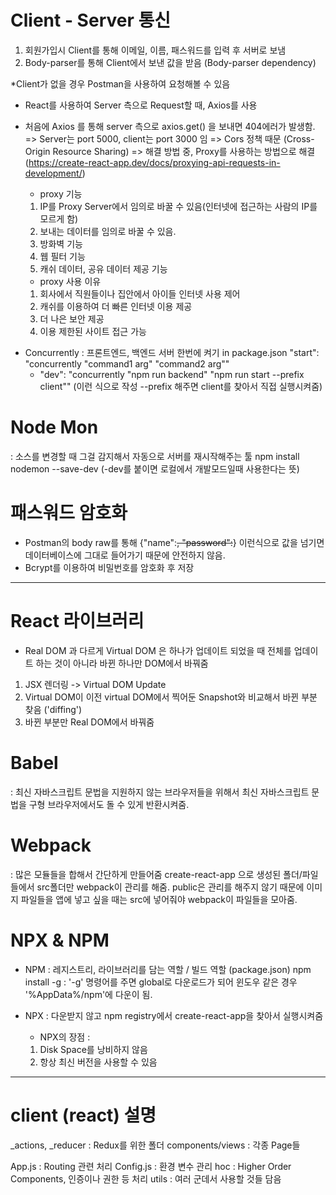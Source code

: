 # Client - Server 통신

1. 회원가입시 Client를 통해 이메일, 이름, 패스워드를 입력 후 서버로 보냄
2. Body-parser를 통해 Client에서 보낸 값을 받음 (Body-parser dependency)

*Client가 없을 경우 Postman을 사용하여 요청해볼 수 있음
- React를 사용하여 Server 측으로 Request할 때, Axios를 사용
- 처음에 Axios 를 통해 server 측으로 axios.get() 을 보내면 404에러가 발생함.
=> Server는 port 5000, client는 port 3000 임
=> Cors 정책 때문 (Cross-Origin Resource Sharing)
=> 해결 방법 중, Proxy를 사용하는 방법으로 해결 
(https://create-react-app.dev/docs/proxying-api-requests-in-development/)

    * proxy 기능
    1. IP를 Proxy Server에서 임의로 바꿀 수 있음(인터넷에 접근하는 사람의 IP를 모르게 함)
    2. 보내는 데이터를 임의로 바꿀 수 있음.
    3. 방화벽 기능
    4. 웹 필터 기능
    5. 캐쉬 데이터, 공유 데이터 제공 기능

    * proxy 사용 이유
    1. 회사에서 직원들이나 집안에서 아이들 인터넷 사용 제어
    2. 캐쉬를 이용하여 더 빠른 인터넷 이용 제공
    3. 더 나은 보안 제공
    4. 이용 제한된 사이트 접근 가능

* Concurrently
: 프론트엔드, 백엔드 서버 한번에 켜기
in package.json
    "start": "concurrently \"command1 arg\" \"command2 arg\""
    - "dev": "concurrently \"npm run backend\" \"npm run start --prefix client\"" (이런 식으로 작성 --prefix 해주면 client를 찾아서 직접 실행시켜줌)


# Node Mon
: 소스를 변경할 때 그걸 감지해서 자동으로 서버를 재시작해주는 툴
npm install nodemon --save-dev
(-dev를 붙이면 로컬에서 개발모드일때 사용한다는 뜻)


# 패스워드 암호화
- Postman의 body raw를 통해 {"name":~~, "password":~~} 이런식으로 값을 넘기면 데이터베이스에 그대로 들어가기 때문에 안전하지 않음.
- Bcrypt를 이용하여 비밀번호를 암호화 후 저장

---------------------------------------------------

# React 라이브러리
- Real DOM 과 다르게 Virtual DOM 은 하나가 업데이트 되었을 때
전체를 업데이트 하는 것이 아니라 바뀐 하나만 DOM에서 바꿔줌

1. JSX 렌더링 -> Virtual DOM Update
2. Virtual DOM이 이전 virtual DOM에서 찍어둔 Snapshot와 비교해서 바뀐 부분 찾음 ('diffing')
3. 바뀐 부분만 Real DOM에서 바꿔줌

# Babel
: 최신 자바스크립트 문법을 지원하지 않는 브라우저들을 위해서
최신 자바스크립트 문법을 구형 브라우저에서도 돌 수 있게 반환시켜줌.

# Webpack
: 많은 모듈들을 합해서 간단하게 만들어줌
create-react-app 으로 생성된 폴더/파일들에서 src폴더만
webpack이 관리를 해줌. public은 관리를 해주지 않기 때문에
이미지 파일들을 앱에 넣고 싶을 때는 src에 넣어줘야 webpack이 파일들을 모아줌.


# NPX & NPM
- NPM : 레지스트리, 라이브러리를 담는 역할 / 빌드 역할 (package.json) 
npm install -g : '-g' 명령어를 주면 global로 다운로드가 되어 윈도우 같은 경우 '%AppData%/npm'에 다운이 됨.

- NPX : 다운받지 않고 npm registry에서 create-react-app을 찾아서 실행시켜줌
    - NPX의 장점 :
    1. Disk Space를 낭비하지 않음
    2. 항상 최신 버전을 사용할 수 있음


---------------------------------------------------
# client (react) 설명
_actions, _reducer : Redux를 위한 폴더
components/views : 각종 Page들

App.js : Routing 관련 처리
Config.js : 환경 변수 관리
hoc : Higher Order Components, 인증이나 권한 등 처리
utils : 여러 군데서 사용할 것들 담음

